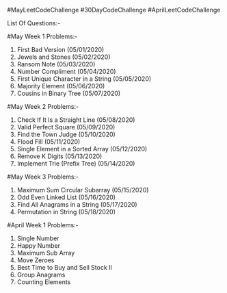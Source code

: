 #MayLeetCodeChallenge #30DayCodeChallenge #AprilLeetCodeChallenge


List Of Questions:-

#May Week 1 Problems:-
1. First Bad Version (05/01/2020)
2. Jewels and Stones (05/02/2020)
3. Ransom Note (05/03/2020)
4. Number Compliment (05/04/2020) 
5. First Unique Character in a String (05/05/2020) 
6. Majority Element (05/06/2020)
7. Cousins in Binary Tree (05/07/2020)


#May Week 2 Problems:-
1. Check If It Is a Straight Line (05/08/2020)
2. Valid Perfect Square (05/09/2020)
3. Find the Town Judge (05/10/2020)
4. Flood Fill (05/11/2020)
5. Single Element in a Sorted Array (05/12/2020)
6. Remove K Digits (05/13/2020)
7. Implement Trie (Prefix Tree) (05/14/2020)

#May Week 3 Problems:-
1. Maximum Sum Circular Subarray (05/15/2020)
2. Odd Even Linked List (05/16/2020)
3. Find All Anagrams in a String (05/17/2020)
4. Permutation in String (05/18/2020)


#April Week 1 Problems:-
1. Single Number 
2. Happy Number 
3. Maximum Sub Array
4. Move Zeroes 
5. Best Time to Buy and Sell Stock II 
6. Group Anagrams 
7. Counting Elements 
